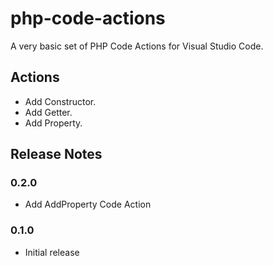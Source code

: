 # php-code-actions

A very basic set of PHP Code Actions for Visual Studio Code.

## Actions

- Add Constructor.
- Add Getter.
- Add Property.

## Release Notes

### 0.2.0

- Add AddProperty Code Action

### 0.1.0

- Initial release

